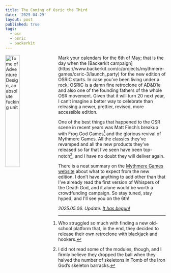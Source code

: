 ```yaml
---
title: The Coming of Osric the Third
date: '2025-04-29'
layout: post
published: true
tags:
  - osr
  - osric
  - backerkit
---
```

<img src="https://vorpalmace.github.io/images/toad.jpg" alt="Tome of Adventure Design, an absolute fucking unit" style="float: left; width: 30%; margin-right: 15px;"/>
Mark your calendars for the 6th of May; that is the day when the [Backerkit campaign](https://www.backerkit.com/c/projects/mythmere-games/osric-3/launch_party) for the new edition of OSRIC starts. In case you’ve been living under a rock, OSRIC is a damn fine retroclone of AD&D1e and also one of the founding fathers of the whole OSR movement. Given that it will turn 20 next year, I can’t imagine a better way to celebrate than releasing a newer, prettier, revised, more accessible edition.

One of the best things that happened to the OSR scene in recent years was Matt Finch’s breakup with Frog God Games[^1] and the glorious revival of Mythmere Games. All the classics they’ve revamped and all the new products they’ve released so far that I’ve seen have been top-notch[^2], and I have no doubt they will deliver again.

<!--img src="https://vorpalmace.github.io/images/toad.jpg" alt="Tome of Adventure Design, an absolute fucking unit" style="display: block; width: 50%; margin-right: auto; margin-left: auto; text-align: center;"/-->

There is a neat summary on the [Mythmere Games website](https://www.mythmeregames.com/blogs/news/osric-3-0) about what to expect from the new edition. I don’t have anything to add other than that I’ve already read the first version of Whispers of the Death God, and it alone would be worth a crowdfunding campaign. So stay tuned, stay hyped, and I'll see you on the 6th!

*2025.05.06. Update: [It has begun!](https://www.backerkit.com/c/projects/mythmere-games/osric-3)*

[^1]: Who struggled so much with finding a new old-school platform that, in the end, they decided to release their own retroclone with blackjack and hookers.

[^2]: I did not read some of the modules, though, and I firmly believe they dropped the ball when they halved the number of skeletons in Tomb of the Iron God’s skeleton barracks.
